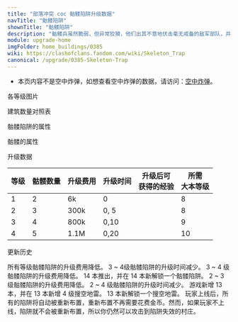 ```yaml
---
title: "部落冲突 coc 骷髅陷阱升级数据"
navTitle: "骷髅陷阱"
shownTitle: "骷髅陷阱"
description: "骷髅兵虽然脆弱，但异常狡猾，他们出其不意地伏击毫无戒备的敌军部队，并分散敌军注意力！您可以将骷髅陷阱的目标设置为地面部队或空中部队。"
module: upgrade-home
imgFolder: home_buildings/0385
wiki: https://clashofclans.fandom.com/wiki/Skeleton_Trap
canonical: /upgrade/0385-Skeleton-Trap
---
```


- 本页内容不是空中炸弹，如想查看空中炸弹的数据，请访问：[空中炸弹](/upgrade/0382-Air-Bomb)。

<UnitInfo :folder="$frontmatter.imgFolder" imgSrc="Skeleton_Trap_info.png" :imgAlt="$frontmatter.navTitle" :description="$frontmatter.description" :isSmallImg="true" />

<SmallTitle>各等级图片</SmallTitle>

<Panel>
    <UnitImgGroup title="地面模式" :folder="$frontmatter.imgFolder">
        <UnitImg imgTitle="1 - 2 级" imgSrc="Skeleton_Trap1.png" />
        <UnitImg imgTitle="3 - 4 级" imgSrc="Skeleton_Trap3.png" />
    </UnitImgGroup>
    <UnitImgGroup title="空中模式" :folder="$frontmatter.imgFolder">
        <UnitImg imgTitle="1 - 2 级" imgSrc="Skeleton_Trap1_Air.png" />
        <UnitImg imgTitle="3 - 4 级" imgSrc="Skeleton_Trap3_Air.png" />
    </UnitImgGroup>
    <UnitImgGroup title="未重新布置" :folder="$frontmatter.imgFolder">
        <UnitImg imgTitle="1 - 2 级" imgSrc="Skeleton_Trap1_unarmed.png" />
        <UnitImg imgTitle="3 - 4 级" imgSrc="Skeleton_Trap3_unarmed.png" />
    </UnitImgGroup>
</Panel>

<SmallTitle>建筑数量对照表</SmallTitle>

<BuildingNum>
    <BuildingNumRow title="大本等级" num="1 - 7, 8 - 9, 10 - 13, 14 - 17" />
    <BuildingNumRow title="建筑数量" num="    0,     2,       3,       4" />
</BuildingNum>

<SmallTitle>骷髅陷阱的属性</SmallTitle>

<UnitProperties>
    <UnitProperty pKey="占地面积" pValue="1×1" />
    <UnitProperty pKey="作用类型" pValue="召唤骷髅" />
    <UnitProperty pKey="作用目标" pValue="可调地面或空中目标" />
    <UnitProperty pKey="召唤间隔时间" pValue="0.15 秒" />
    <UnitProperty pKey="触发半径" pValue="5 格" />
</UnitProperties>

<SmallTitle>骷髅的属性</SmallTitle>

<UnitProperties>
    <UnitProperty pKey="攻击偏好" pValue="无" />
    <UnitProperty pKey="攻击的目标" pValue="可调地面或空中目标" />
    <UnitProperty pKey="移动速度" pValue="24 (地面)<br>17.6 (空中)" />
    <UnitProperty pKey="攻击距离" pValue="0.4 格 (地面)<br>0 (空中)" />
    <UnitProperty pKey="每秒伤害" pValue="25" />
    <UnitProperty pKey="攻速" pValue="0.7 秒/次" />
    <UnitProperty pKey="每次伤害" pValue="17.5" />
    <UnitProperty pKey="生命值" pValue="30" />
</UnitProperties>

<SmallTitle>升级数据</SmallTitle>

<script setup>
const tableExtraInfo = [
    {
        "column": 2,
        "type": "cost",
        "gpClass": "building",
        "icon": "Gold"
    },
    {
        "column": 3,
        "type": "time",
        "gpClass": "building"
    },
    {
        "column": 4,
        "type": "exp",
        "icon": "Exp"
    }
];
</script>

<UnitTable :tableExtraInfo="tableExtraInfo">

| 等级 | 骷髅数量 | 升级费用 | 升级时间 |升级后可<br>获得的经验|所需<br>大本等级|
| ---- |   ---   |   ---   |   ---   |         ---        |      ---      |
|   1  |    2    |     6k  |   0     |                    |        8      |
|   2  |    3    |   300k  |   0, 5  |                    |        8      |
|   3  |    4    |   800k  |   0,10  |                    |        9      |
|   4  |    5    |   1.1M  |   0,20  |                    |       10      |

</UnitTable>

<SmallTitle>更新历史</SmallTitle>

<Timeline>
    <TimelineItem date="2023/12/12">
        <TimelineRow>所有等级骷髅陷阱的升级费用降低。</TimelineRow>
        <TimelineRow>3 ~ 4级骷髅陷阱的升级时间减少。</TimelineRow>
    </TimelineItem>
    <TimelineItem date="2021/12/09">
        <TimelineRow>3 ~ 4 级骷髅陷阱的升级费用降低。</TimelineRow>
    </TimelineItem>
    <TimelineItem date="2021/04/12">
        <TimelineRow>14 本推出，并在 14 本新解锁一个骷髅陷阱。</TimelineRow>
        <TimelineRow>2 ~ 3 级骷髅陷阱的升级费用降低。</TimelineRow>
        <TimelineRow>2 ~ 4 级骷髅陷阱的升级时间减少。</TimelineRow>
    </TimelineItem>
    <TimelineItem date="2019/12/09">
        <TimelineRow>游戏新增 13 本，并在 13 本新增 4 级搜空地雷。</TimelineRow>
        <TimelineRow>13 本新解锁一个搜空地雷。</TimelineRow>
    </TimelineItem>
    <TimelineItem date="2019/04/02">
        <TimelineRow>玩家上线后，所有的陷阱将自动被重新布置，重新布置不再需要花费金币。然而，如果玩家不上线，陷阱就不会被重新布置，所以你仍然可以攻击到陷阱失效的村庄。</TimelineRow>
    </TimelineItem>
    <TimelineItem :historyBottom="true" />
</Timeline>
